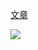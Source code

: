 <a href='https://alienzhou.com/projects/fe-performance-journey/#%E5%A6%82%E4%BD%95%E5%AD%A6%E4%B9%A0%E5%89%8D%E7%AB%AF%E6%80%A7%E8%83%BD%E4%BC%98%E5%8C%96%EF%BC%9F'>文章</a>

<img src='http://alienzhou.com/projects/fe-performance-journey/assets/img/overall.dcdd4140.svg'>
